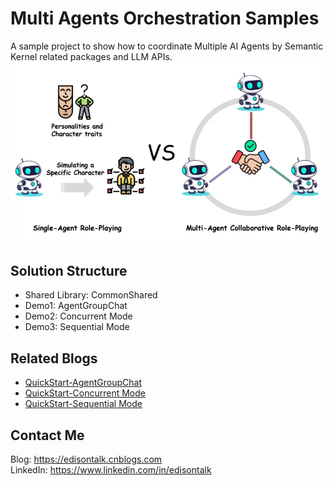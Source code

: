 # Multi Agents Orchestration Samples
A sample project to show how to coordinate Multiple AI Agents by Semantic Kernel related packages and LLM APIs.  
![Single-VS-Multi](doc/single-vs-multi.png)  

## Solution Structure
- Shared Library: CommonShared
- Demo1: AgentGroupChat
- Demo2: Concurrent Mode
- Demo3: Sequential Mode

## Related Blogs
- [QuickStart-AgentGroupChat](https://www.cnblogs.com/edisontalk/p/-/quick-start-agent-orchestration-agentgroupchat)
- [QuickStart-Concurrent Mode](https://www.cnblogs.com/edisontalk/p/-/quick-start-agent-orchestration-concurrent)
- [QuickStart-Sequential Mode](https://www.cnblogs.com/edisontalk/p/-/quick-start-agent-orchestration-sequential)

## Contact Me
Blog: https://edisontalk.cnblogs.com  
LinkedIn: https://www.linkedin.com/in/edisontalk